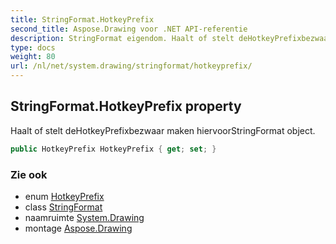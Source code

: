 ```yaml
---
title: StringFormat.HotkeyPrefix
second_title: Aspose.Drawing voor .NET API-referentie
description: StringFormat eigendom. Haalt of stelt deHotkeyPrefixbezwaar maken hiervoorStringFormat object.
type: docs
weight: 80
url: /nl/net/system.drawing/stringformat/hotkeyprefix/
---
```

## StringFormat.HotkeyPrefix property

Haalt of stelt deHotkeyPrefixbezwaar maken hiervoorStringFormat object.

```csharp
public HotkeyPrefix HotkeyPrefix { get; set; }
```

### Zie ook

* enum [HotkeyPrefix](../../../system.drawing.text/hotkeyprefix/)
* class [StringFormat](../)
* naamruimte [System.Drawing](../../stringformat/)
* montage [Aspose.Drawing](../../../)


